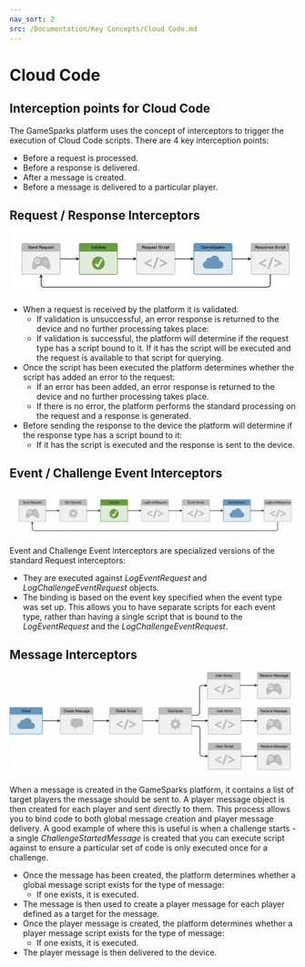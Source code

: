 ```yaml
---
nav_sort: 2
src: /Documentation/Key Concepts/Cloud Code.md
---
```


# Cloud Code

## Interception points for Cloud Code

The GameSparks platform uses the concept of interceptors to trigger the execution of Cloud Code scripts. There are 4 key interception points:

  * Before a request is processed.
  * Before a response is delivered.
  * After a message is created.
  * Before a message is delivered to a particular player.

## Request / Response Interceptors

![](img/CloudCode/1.png)

  * When a request is received by the platform it is validated.
    * If validation is unsuccessful, an error response is returned to the device and no further processing takes place:
    * If validation is successful, the platform will determine if the request type has a script bound to it. If it has the script will be executed and the request is available to that script for querying.
  * Once the script has been executed the platform determines whether the script has added an error to the request:
    * If an error has been added, an error response is returned to the device and no further processing takes place.
    * If there is no error, the platform performs the standard processing on the request and a response is generated.
  * Before sending the response to the device the platform will determine if the response type has a script bound to it:
    * If it has the script is executed and the response is sent to the device.

## Event / Challenge Event Interceptors

![](img/CloudCode/2.png)

Event and Challenge Event interceptors are specialized versions of the standard Request interceptors:
* They are executed against *LogEventRequest* and *LogChallengeEventRequest* objects.
* The binding is based on the event key specified when the event type was set up. This allows you to have separate scripts for each event type, rather than having a single script that is bound to the *LogEventRequest* and the *LogChallengeEventRequest*.

## Message Interceptors

![](img/CloudCode/3.png)

When a message is created in the GameSparks platform, it contains a list of target players the message should be sent to. A player message object is then created for each player and sent directly to them. This process allows you to bind code to both global message creation and player message delivery. A good example of where this is useful is when a challenge starts - a single *ChallengeStartedMessage* is created that you can execute script against to ensure a particular set of code is only executed once for a challenge.

  * Once the message has been created, the platform determines whether a global message script exists for the type of message:
    * If one exists, it is executed.
  * The message is then used to create a player message for each player defined as a target for the message.
  * Once the player message is created, the platform determines whether a player message script exists for the type of message:
    * If one exists, it is executed.
  * The player message is then delivered to the device.
